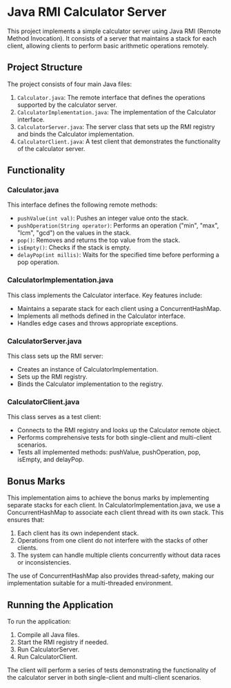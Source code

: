 # Java RMI Calculator Server

This project implements a simple calculator server using Java RMI (Remote Method Invocation). It consists of a server that maintains a stack for each client, allowing clients to perform basic arithmetic operations remotely.

## Project Structure

The project consists of four main Java files:

1. `Calculator.java`: The remote interface that defines the operations supported by the calculator server.
2. `CalculatorImplementation.java`: The implementation of the Calculator interface.
3. `CalculatorServer.java`: The server class that sets up the RMI registry and binds the Calculator implementation.
4. `CalculatorClient.java`: A test client that demonstrates the functionality of the calculator server.

## Functionality

### Calculator.java
This interface defines the following remote methods:
- `pushValue(int val)`: Pushes an integer value onto the stack.
- `pushOperation(String operator)`: Performs an operation ("min", "max", "lcm", "gcd") on the values in the stack.
- `pop()`: Removes and returns the top value from the stack.
- `isEmpty()`: Checks if the stack is empty.
- `delayPop(int millis)`: Waits for the specified time before performing a pop operation.

### CalculatorImplementation.java
This class implements the Calculator interface. Key features include:
- Maintains a separate stack for each client using a ConcurrentHashMap.
- Implements all methods defined in the Calculator interface.
- Handles edge cases and throws appropriate exceptions.

### CalculatorServer.java
This class sets up the RMI server:
- Creates an instance of CalculatorImplementation.
- Sets up the RMI registry.
- Binds the Calculator implementation to the registry.

### CalculatorClient.java
This class serves as a test client:
- Connects to the RMI registry and looks up the Calculator remote object.
- Performs comprehensive tests for both single-client and multi-client scenarios.
- Tests all implemented methods: pushValue, pushOperation, pop, isEmpty, and delayPop.

## Bonus Marks

This implementation aims to achieve the bonus marks by implementing separate stacks for each client. In CalculatorImplementation.java, we use a ConcurrentHashMap to associate each client thread with its own stack. This ensures that:

1. Each client has its own independent stack.
2. Operations from one client do not interfere with the stacks of other clients.
3. The system can handle multiple clients concurrently without data races or inconsistencies.

The use of ConcurrentHashMap also provides thread-safety, making our implementation suitable for a multi-threaded environment.

## Running the Application

To run the application:

1. Compile all Java files.
2. Start the RMI registry if needed.
3. Run CalculatorServer.
4. Run CalculatorClient.

The client will perform a series of tests demonstrating the functionality of the calculator server in both single-client and multi-client scenarios.